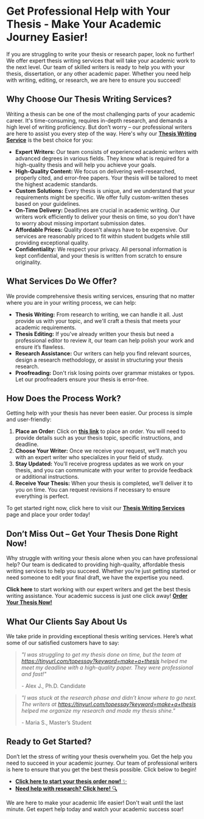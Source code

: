 # Get Professional Help with Your Thesis - Make Your Academic Journey Easier!

If you are struggling to write your thesis or research paper, look no further! We offer expert thesis writing services that will take your academic work to the next level. Our team of skilled writers is ready to help you with your thesis, dissertation, or any other academic paper. Whether you need help with writing, editing, or research, we are here to ensure you succeed!

## Why Choose Our Thesis Writing Services?

Writing a thesis can be one of the most challenging parts of your academic career. It's time-consuming, requires in-depth research, and demands a high level of writing proficiency. But don’t worry – our professional writers are here to assist you every step of the way. Here's why our [**Thesis Writing Service**](https://tinyurl.com/topessay?keyword=make+a+thesis) is the best choice for you:

- **Expert Writers:** Our team consists of experienced academic writers with advanced degrees in various fields. They know what is required for a high-quality thesis and will help you achieve your goals.
- **High-Quality Content:** We focus on delivering well-researched, properly cited, and error-free papers. Your thesis will be tailored to meet the highest academic standards.
- **Custom Solutions:** Every thesis is unique, and we understand that your requirements might be specific. We offer fully custom-written theses based on your guidelines.
- **On-Time Delivery:** Deadlines are crucial in academic writing. Our writers work efficiently to deliver your thesis on time, so you don't have to worry about missing important submission dates.
- **Affordable Prices:** Quality doesn't always have to be expensive. Our services are reasonably priced to fit within student budgets while still providing exceptional quality.
- **Confidentiality:** We respect your privacy. All personal information is kept confidential, and your thesis is written from scratch to ensure originality.

## What Services Do We Offer?

We provide comprehensive thesis writing services, ensuring that no matter where you are in your writing process, we can help:

- **Thesis Writing:** From research to writing, we can handle it all. Just provide us with your topic, and we'll craft a thesis that meets your academic requirements.
- **Thesis Editing:** If you've already written your thesis but need a professional editor to review it, our team can help polish your work and ensure it’s flawless.
- **Research Assistance:** Our writers can help you find relevant sources, design a research methodology, or assist in structuring your thesis research.
- **Proofreading:** Don't risk losing points over grammar mistakes or typos. Let our proofreaders ensure your thesis is error-free.

## How Does the Process Work?

Getting help with your thesis has never been easier. Our process is simple and user-friendly:

1. **Place an Order:** Click on [**this link**](https://tinyurl.com/topessay?keyword=make+a+thesis) to place an order. You will need to provide details such as your thesis topic, specific instructions, and deadline.
2. **Choose Your Writer:** Once we receive your request, we’ll match you with an expert writer who specializes in your field of study.
3. **Stay Updated:** You’ll receive progress updates as we work on your thesis, and you can communicate with your writer to provide feedback or additional instructions.
4. **Receive Your Thesis:** When your thesis is completed, we’ll deliver it to you on time. You can request revisions if necessary to ensure everything is perfect.

To get started right now, click here to visit our [**Thesis Writing Services**](https://tinyurl.com/topessay?keyword=make+a+thesis) page and place your order today!

## Don’t Miss Out – Get Your Thesis Done Right Now!

Why struggle with writing your thesis alone when you can have professional help? Our team is dedicated to providing high-quality, affordable thesis writing services to help you succeed. Whether you’re just getting started or need someone to edit your final draft, we have the expertise you need.

**Click here** to start working with our expert writers and get the best thesis writing assistance. Your academic success is just one click away! [**Order Your Thesis Now!**](https://tinyurl.com/topessay?keyword=make+a+thesis)

## What Our Clients Say About Us

We take pride in providing exceptional thesis writing services. Here’s what some of our satisfied customers have to say:

> _"I was struggling to get my thesis done on time, but the team at https://tinyurl.com/topessay?keyword=make+a+thesis helped me meet my deadline with a high-quality paper. They were professional and fast!"_
> 
> <footer>- Alex J., Ph.D. Candidate</footer>

> _"I was stuck at the research phase and didn’t know where to go next. The writers at https://tinyurl.com/topessay?keyword=make+a+thesis helped me organize my research and made my thesis shine."_
> 
> <footer>- Maria S., Master’s Student</footer>

## Ready to Get Started?

Don’t let the stress of writing your thesis overwhelm you. Get the help you need to succeed in your academic journey. Our team of professional writers is here to ensure that you get the best thesis possible. Click below to begin!

- [**Click here to start your thesis order now!** ✨](https://tinyurl.com/topessay?keyword=make+a+thesis)
- [**Need help with research? Click here!** 🔍](https://tinyurl.com/topessay?keyword=make+a+thesis)

We are here to make your academic life easier! Don't wait until the last minute. Get expert help today and watch your academic success soar!
